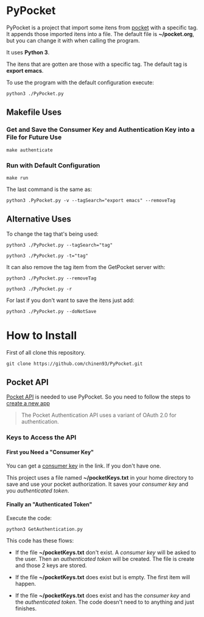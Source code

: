 # PyPocket

PyPocket is a project that import some itens from
[pocket](https://getpocket.com/) with a specific tag. It appends those
imported itens into a file. The default file is **~/pocket.org**, but
you can change it with when calling the program.

It uses **Python 3**.

The itens that are gotten are those with a specific tag. The default
tag is **export emacs**.

To use the program with the default configuration execute:
``` shell
python3 ./PyPocket.py
```

## Makefile Uses

### Get and Save the Consumer Key and Authentication Key into a File for Future Use
``` shell
make authenticate
```

### Run with Default Configuration
``` shell
make run
```

The last command is the same as:
``` shell
python3 .PyPocket.py -v --tagSearch="export emacs" --removeTag
```

## Alternative Uses

To change the tag that's being used:
``` shell
python3 ./PyPocket.py --tagSearch="tag"

python3 ./PyPocket.py -t="tag"
```

It can also remove the tag item from the GetPocket server with:
``` shell
python3 ./PyPocket.py --removeTag

python3 ./PyPocket.py -r
```

For last if you don't want to save the itens just add:
``` shell
python3 ./PyPocket.py --doNotSave
```

# How to Install

First of all clone this repository.

``` shell
git clone https://github.com/chinen93/PyPocket.git
```

## Pocket API

[Pocket API](https://getpocket.com/developer/docs/overview) is needed
to use PyPocket. So you need to follow the steps to [create a new
app](https://getpocket.com/developer/apps/new)


> The Pocket Authentication API uses a variant of OAuth 2.0 for
> authentication.

### Keys to Access the API

#### First you Need a "Consumer Key"

You can get a [consumer key](https://getpocket.com/developer/apps/new)
in the link. If you don't have one.

This project uses a file named **~/pocketKeys.txt** in your home
directory to save and use your pocket authorization. It saves
your *consumer key* and you *authenticated token*.

#### Finally an "Authenticated Token"

Execute the code:

``` shell
python3 GetAuthentication.py
```

This code has these flows:

- If the file **~/pocketKeys.txt** don't exist. A *consumer key* will
  be asked to the user. Then an *authenticated token* will be
  created. The file is create and those 2 keys are stored.
  
- If the file **~/pocketKeys.txt** does exist but is empty. The first
  item will happen.
  
- If the file **~/pocketKeys.txt** does exist and has the *consumer
  key* and the *authenticated token*. The code doesn't need to to
  anything and just finishes.


